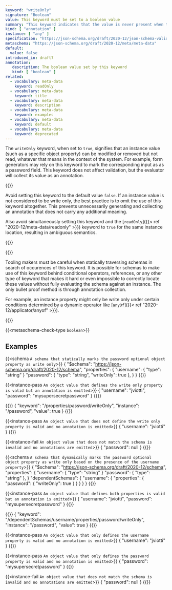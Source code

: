 ```yaml
---
keyword: "writeOnly"
signature: "Boolean"
value: This keyword must be set to a boolean value
summary: "This keyword indicates that the value is never present when the instance is retrieved from the owning authority."
kind: [ "annotation" ]
instance: [ "any" ]
specification: "https://json-schema.org/draft/2020-12/json-schema-validation.html#section-9.4"
metaschema: "https://json-schema.org/draft/2020-12/meta/meta-data"
default:
  value: false
introduced_in: draft7
annotation:
   description: The boolean value set by this keyword
   kind: [ "boolean" ]
related:
  - vocabulary: meta-data
    keyword: readOnly
  - vocabulary: meta-data
    keyword: title
  - vocabulary: meta-data
    keyword: description
  - vocabulary: meta-data
    keyword: examples
  - vocabulary: meta-data
    keyword: default
  - vocabulary: meta-data
    keyword: deprecated
---
```


The `writeOnly` keyword, when set to `true`, signifies that an instance value
(such as a specific object property) can be modified or removed but not read,
whatever that means in the context of the system. For example, form generators
may rely on this keyword to mark the corresponding input as as a password
field. This keyword does not affect validation, but the evaluator will collect
its value as an annotation.

{{<best-practice>}}

Avoid setting this keyword to the default value `false`. If an instance value
is not considered to be write only, the best practice is to omit the use of
this keyword altogether. This prevents unnecessarily generating and collecting
an annotation that does not carry any additional meaning.

Also avoid simultaneously setting this keyword and the [`readOnly`]({{< ref
"2020-12/meta-data/readonly" >}}) keyword to `true` for the same instance
location, resulting in ambiguous semantics.

{{</best-practice>}}

{{<common-pitfall>}}

Tooling makers must be careful when statically traversing schemas in search of
occurences of this keyword. It is possible for schemas to make use of this
keyword behind conditional operators, references, or any other type of keyword
that makes it hard or even impossible to correctly locate these values without
fully evaluating the schema against an instance. The only bullet proof method
is through annotation collection.

For example, an instance property might only be write only under certain
conditions determined by a dynamic operator like [`anyOf`]({{< ref
"2020-12/applicator/anyof" >}}).

{{</common-pitfall>}}

{{<metaschema-check-type `boolean`>}}

## Examples

{{<schema `A schema that statically marks the password optional object property as write only`>}}
{
  "$schema": "https://json-schema.org/draft/2020-12/schema",
  "properties": {
    "username": { "type": "string" }
    "password": { "type": "string", "writeOnly": true },
  }
}
{{</schema>}}

{{<instance-pass `An object value that defines the write only property is valid but an annotation is emitted`>}}
{ "username": "jviotti", "password": "mysupersecretpassword" }
{{</instance-pass>}}

{{<instance-annotation>}}
{ "keyword": "/properties/password/writeOnly", "instance": "/password", "value": true }
{{</instance-annotation>}}

{{<instance-pass `An object value that does not define the write only property is valid and no annotation is emitted`>}}
{ "username": "jviotti" }
{{</instance-pass>}}

{{<instance-fail `An object value that does not match the schema is invalid and no annotations are emitted`>}}
{ "password": null }
{{</instance-fail>}}

{{<schema `A schema that dynamically marks the password optional object property as write only based on the presence of the username property`>}}
{
  "$schema": "https://json-schema.org/draft/2020-12/schema",
  "properties": {
    "username": { "type": "string" }
    "password": { "type": "string" },
  }
  "dependentSchemas": {
    "username": {
      "properties": { "password": { "writeOnly": true } }
    }
  }
}
{{</schema>}}

{{<instance-pass `An object value that defines both properties is valid but an annotation is emitted`>}}
{ "username": "jviotti", "password": "mysupersecretpassword" }
{{</instance-pass>}}

{{<instance-annotation>}}
{ "keyword": "/dependentSchemas/username/properties/password/writeOnly", "instance": "/password", "value": true }
{{</instance-annotation>}}

{{<instance-pass `An object value that only defines the username property is valid and no annotation is emitted`>}}
{ "username": "jviotti" }
{{</instance-pass>}}

{{<instance-pass `An object value that only defines the password property is valid and no annotation is emitted`>}}
{ "password": "mysupersecretpassword" }
{{</instance-pass>}}

{{<instance-fail `An object value that does not match the schema is invalid and no annotations are emitted`>}}
{ "password": null }
{{</instance-fail>}}
